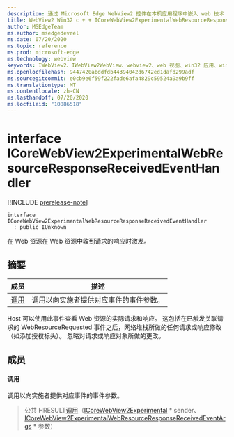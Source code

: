 ```yaml
---
description: 通过 Microsoft Edge WebView2 控件在本机应用程序中嵌入 web 技术（HTML、CSS 和 JavaScript）
title: WebView2 Win32 c + + ICoreWebView2ExperimentalWebResourceResponseReceivedEventHandler
author: MSEdgeTeam
ms.author: msedgedevrel
ms.date: 07/20/2020
ms.topic: reference
ms.prod: microsoft-edge
ms.technology: webview
keywords: IWebView2、IWebView2WebView、webview2、web 视图、win32 应用、win32、edge、ICoreWebView2、ICoreWebView2Controller、浏览器控件、边缘 html、ICoreWebView2ExperimentalWebResourceResponseReceivedEventHandler
ms.openlocfilehash: 9447420abddfdb44394042d6742ed1dafd299adf
ms.sourcegitcommit: e0cb9e6f59f222fade6afa4829c59524a9a9b9ff
ms.translationtype: MT
ms.contentlocale: zh-CN
ms.lasthandoff: 07/20/2020
ms.locfileid: "10886518"
---
```

# interface ICoreWebView2ExperimentalWebResourceResponseReceivedEventHandler 

[!INCLUDE [prerelease-note](../../includes/prerelease-note.md)]

```
interface ICoreWebView2ExperimentalWebResourceResponseReceivedEventHandler
  : public IUnknown
```

在 Web 资源在 Web 资源中收到请求的响应时激发。

## 摘要

 成员                        | 描述
--------------------------------|---------------------------------------------
[调用](#invoke) | 调用以向实施者提供对应事件的事件参数。

Host 可以使用此事件查看 Web 资源的实际请求和响应。 这包括在已触发关联请求的 WebResourceRequested 事件之后，网络堆栈所做的任何请求或响应修改（如添加授权标头）。 忽略对请求或响应对象所做的更改。

## 成员

#### 调用 

调用以向实施者提供对应事件的事件参数。

> 公共 HRESULT[调用](#invoke)（[ICoreWebView2Experimental](icorewebview2experimental.md) * sender、 [ICoreWebView2ExperimentalWebResourceResponseReceivedEventArgs](icorewebview2experimentalwebresourceresponsereceivedeventargs.md) * 参数）

